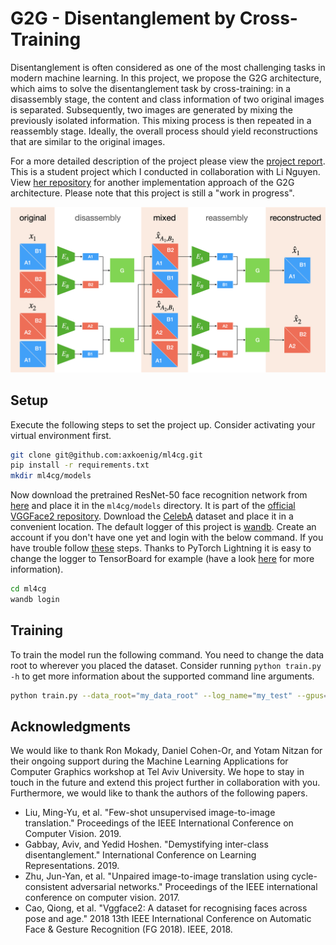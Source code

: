 # G2G - Disentanglement by Cross-Training
Disentanglement is often considered as one of the most challenging tasks in modern machine learning. In this project, we propose the G2G architecture, which aims to solve the disentanglement task by cross-training: in a disassembly stage, the content and class information of two original images is separated. Subsequently, two images are generated by mixing the previously isolated information. This mixing process is then repeated in a reassembly stage. Ideally, the overall process should yield reconstructions that are similar to the original images. 

For a more detailed description of the project please view the [project report](report/report.pdf). This is a student project which I conducted in collaboration with Li Nguyen. View [her repository](https://github.com/nichtwegzudenken/ml4cg) for another implementation approach of the G2G architecture. Please note that this project is still a "work in progress". 

![G2G architecture](report/figures/g2g_arch.png)

## Setup

Execute the following steps to set the project up. Consider activating your virtual environment first. 

```bash
git clone git@github.com:axkoenig/ml4cg.git
pip install -r requirements.txt
mkdir ml4cg/models
```

Now download the pretrained ResNet-50 face recognition network from [here](http://www.robots.ox.ac.uk/~vgg/data/vgg_face2/models/pytorch/resnet50_ft_pytorch.tar.gz) and place it in the ```ml4cg/models``` directory. It is part of the [official VGGFace2 repository](https://github.com/ox-vgg/vgg_face2). Download the [CelebA](http://mmlab.ie.cuhk.edu.hk/projects/CelebA.html) dataset and place it in a convenient location. The default logger of this project is [wandb](https://www.wandb.com). Create an account if you don't have one yet and login with the below command. If you have trouble follow [these](https://docs.wandb.com/quickstart) steps. Thanks to PyTorch Lightning it is easy to change the logger to TensorBoard for example (have a look [here](https://pytorch-lightning.readthedocs.io/en/latest/loggers.html) for more information). 

```bash
cd ml4cg
wandb login
```

## Training

To train the model run the following command. You need to change the data root to wherever you placed the dataset. Consider running ```python train.py -h``` to get more information about the supported command line arguments.
```bash
python train.py --data_root="my_data_root" --log_name="my_test" --gpus=4 --batch_size=8
```

## Acknowledgments
We would like to thank Ron Mokady, Daniel Cohen-Or, and Yotam Nitzan for their ongoing support during the Machine Learning Applications for Computer Graphics workshop at Tel Aviv University. We hope to stay in touch in the future and extend this project further in collaboration with you. Furthermore, we would like to thank the authors of the following papers.

- Liu, Ming-Yu, et al. "Few-shot unsupervised image-to-image translation." Proceedings of the IEEE International Conference on Computer Vision. 2019.
- Gabbay, Aviv, and Yedid Hoshen. "Demystifying inter-class disentanglement." International Conference on Learning Representations. 2019.
- Zhu, Jun-Yan, et al. "Unpaired image-to-image translation using cycle-consistent adversarial networks." Proceedings of the IEEE international conference on computer vision. 2017.
- Cao, Qiong, et al. "Vggface2: A dataset for recognising faces across pose and age." 2018 13th IEEE International Conference on Automatic Face & Gesture Recognition (FG 2018). IEEE, 2018.